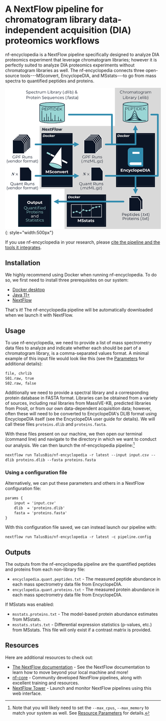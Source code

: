 # A NextFlow pipeline for chromatogram library data-independent acquisition (DIA) proteomics workflows

nf-encyclopedia is a NextFlow pipeline specifically designed to analyze DIA proteomics experiment that leverage chromatogram libraries; however it is perfectly suited to analyze DIA proteomics experiments without chromatogram libraries as well. 
The nf-encyclopedia connects three open-source tools---MSconvert, EncyclopeDIA, and MSstats---to go from mass spectra to quantified peptides and proteins. 

![An overview of the nf-encyclopedia pipeline](static/diagram.png){: style="width:500px"}

If you use nf-encyclopedia in your research, please [cite the pipeline and the tools it integrates](CITATION).

## Installation
We highly recommend using Docker when running nf-encyclopedia.
To do so, we first need to install three prerequisites on our system:

- [Docker desktop](https://www.docker.com/products/docker-desktop/)
- [Java 11+](https://www.java.com/en/)
- [NextFlow](https://www.nextflow.io/)

That's it! The nf-encyclopedia pipeline will be automatically downloaded when we launch it with NextFlow.

## Usage
To use nf-encyclopedia, we need to provide a list of mass spectrometry data files to analyze and indicate whether each should be part of a chromatogram library, is a comma-separated values format.
A minimal example of this input file would look like this (see the [Parameters](parameters) for additional details):
```title="input.csv"
file, chrlib
S01.raw, true
S02.raw, false
```

Additionally we need to provide a spectral library and a corresponding protein database in FASTA format. 
Libraries can be obtained from a variety of sources, including real libraries from MassIVE-KB, predicted libraries from Prosit, or from our own data-dependent acquisition data; however, often these will need to be converted to EncyclopeDIA's DLIB format using EncyclopeDIA itself (see the EncyclopeDIA user guide for details). 
We will call these files `proteins.dlib` and `proteins.fasta`.

With these files present on our machine, we then open our terminal (command line) and navigate to the directory in which we want to conduct our analysis.
We can then launch the nf-encyclopedia pipeline:[^1]

[^1]: Note that you will likely need to set the `--max_cpus`, `--max_memory` to match your system as well. See [Resource Parameters](parameters/#resource-parameters) for details.


```
nextflow run TalusBio/nf-encyclopedia -r latest --input input.csv --dlib proteins.dlib --fasta proteins.fasta
```

### Using a configuration file
Alternatively, we can put these parameters and others in a NextFlow configuration file:
```title="pipeline.config"
params {
    input = 'input.csv'
    dlib  = 'proteins.dlib'
    fasta = 'proteins.fasta'
}
```

With this configuration file saved, we can instead launch our pipeline with:

```
nextflow run TalusBio/nf-encyclopedia -r latest -c pipeline.config
```

## Outputs
The outputs from the nf-encyclopedia pipeline are the quantified peptides and proteins from each non-library file:

- `encyclopedia.quant.peptides.txt` - The measured peptide abundance in each mass spectrometry data file from EncyclopeDIA.
- `encyclopedia.quant.proteins.txt` - The measured protein abundance in each mass spectrometry data file from EncyclopeDIA.

If MSstats was enabled:

- `msstats.proteins.txt` - The model-based protein abundance estimates from MSstats.
- `msstats.stats.txt` - Differential expression statistics (p-values, etc.) from MSstats. 
  This file will only exist if a contrast matrix is provided.

## Resources

Here are additional resources to check out:

- [The NextFlow documentation](https://www.nextflow.io/docs/latest/index.html) - See the NextFlow documentation to learn how to move beyond your local machine and more!
- [nf-core](https://nf-co.re/) - Community developed NextFlow pipelines, along with excellent training and resources.
- [NextFlow Tower](https://tower.nf/) - Launch and monitor NextFlow pipelines using this web interface.
